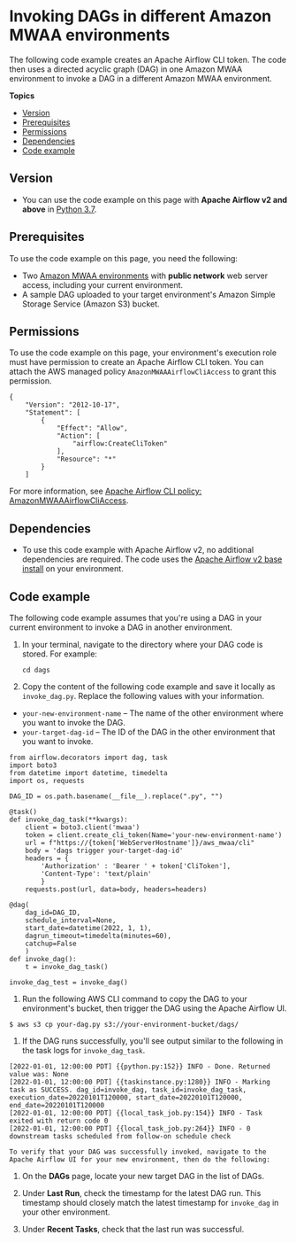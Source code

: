 # Invoking DAGs in different Amazon MWAA environments<a name="samples-invoke-dag"></a>

The following code example creates an Apache Airflow CLI token\. The code then uses a directed acyclic graph \(DAG\) in one Amazon MWAA environment to invoke a DAG in a different Amazon MWAA environment\.

**Topics**
+ [Version](#samples-invoke-dag-version)
+ [Prerequisites](#samples-invoke-dag-prereqs)
+ [Permissions](#samples-invoke-dag-permissions)
+ [Dependencies](#samples-invoke-dag-dependencies)
+ [Code example](#samples-invoke-dag-code)

## Version<a name="samples-invoke-dag-version"></a>
+ You can use the code example on this page with **Apache Airflow v2 and above** in [Python 3\.7](https://www.python.org/dev/peps/pep-0537/)\.

## Prerequisites<a name="samples-invoke-dag-prereqs"></a>

To use the code example on this page, you need the following:
+ Two [Amazon MWAA environments](get-started.md) with **public network** web server access, including your current environment\.
+ A sample DAG uploaded to your target environment's Amazon Simple Storage Service \(Amazon S3\) bucket\.

## Permissions<a name="samples-invoke-dag-permissions"></a>

To use the code example on this page, your environment's execution role must have permission to create an Apache Airflow CLI token\. You can attach the AWS managed policy `AmazonMWAAAirflowCliAccess` to grant this permission\.

```
{
    "Version": "2012-10-17",
    "Statement": [
        {
            "Effect": "Allow",
            "Action": [
                "airflow:CreateCliToken"
            ],
            "Resource": "*"
        }
    ]
```

For more information, see [Apache Airflow CLI policy: AmazonMWAAAirflowCliAccess](access-policies.md#cli-access)\.

## Dependencies<a name="samples-invoke-dag-dependencies"></a>
+ To use this code example with Apache Airflow v2, no additional dependencies are required\. The code uses the [Apache Airflow v2 base install](https://github.com/aws/aws-mwaa-local-runner/blob/main/docker/config/requirements.txt) on your environment\.

## Code example<a name="samples-invoke-dag-code"></a>

 The following code example assumes that you're using a DAG in your current environment to invoke a DAG in another environment\. 

1. In your terminal, navigate to the directory where your DAG code is stored\. For example:

   ```
   cd dags
   ```

1.  Copy the content of the following code example and save it locally as `invoke_dag.py`\. Replace the following values with your information\. 
   + `your-new-environment-name` – The name of the other environment where you want to invoke the DAG\.
   + `your-target-dag-id` – The ID of the DAG in the other environment that you want to invoke\.

   ```
   from airflow.decorators import dag, task
   import boto3
   from datetime import datetime, timedelta
   import os, requests
   
   DAG_ID = os.path.basename(__file__).replace(".py", "")
   
   @task()
   def invoke_dag_task(**kwargs):
       client = boto3.client('mwaa')
       token = client.create_cli_token(Name='your-new-environment-name')
       url = f"https://{token['WebServerHostname']}/aws_mwaa/cli"
       body = 'dags trigger your-target-dag-id'
       headers = {
           'Authorization' : 'Bearer ' + token['CliToken'],
           'Content-Type': 'text/plain'
           }
       requests.post(url, data=body, headers=headers)
   
   @dag(
       dag_id=DAG_ID,
       schedule_interval=None,
       start_date=datetime(2022, 1, 1),
       dagrun_timeout=timedelta(minutes=60),
       catchup=False
       )
   def invoke_dag():
       t = invoke_dag_task()
   
   invoke_dag_test = invoke_dag()
   ```

1.  Run the following AWS CLI command to copy the DAG to your environment's bucket, then trigger the DAG using the Apache Airflow UI\. 

   ```
   $ aws s3 cp your-dag.py s3://your-environment-bucket/dags/
   ```

1.  If the DAG runs successfully, you'll see output similar to the following in the task logs for `invoke_dag_task`\. 

   ```
   [2022-01-01, 12:00:00 PDT] {{python.py:152}} INFO - Done. Returned value was: None
   [2022-01-01, 12:00:00 PDT] {{taskinstance.py:1280}} INFO - Marking task as SUCCESS. dag_id=invoke_dag, task_id=invoke_dag_task, execution_date=20220101T120000, start_date=20220101T120000, end_date=20220101T120000
   [2022-01-01, 12:00:00 PDT] {{local_task_job.py:154}} INFO - Task exited with return code 0
   [2022-01-01, 12:00:00 PDT] {{local_task_job.py:264}} INFO - 0 downstream tasks scheduled from follow-on schedule check
   ```

    To verify that your DAG was successfully invoked, navigate to the Apache Airflow UI for your new environment, then do the following: 

   1.  On the **DAGs** page, locate your new target DAG in the list of DAGs\. 

   1.  Under **Last Run**, check the timestamp for the latest DAG run\. This timestamp should closely match the latest timestamp for `invoke_dag` in your other environment\. 

   1.  Under **Recent Tasks**, check that the last run was successful\. 